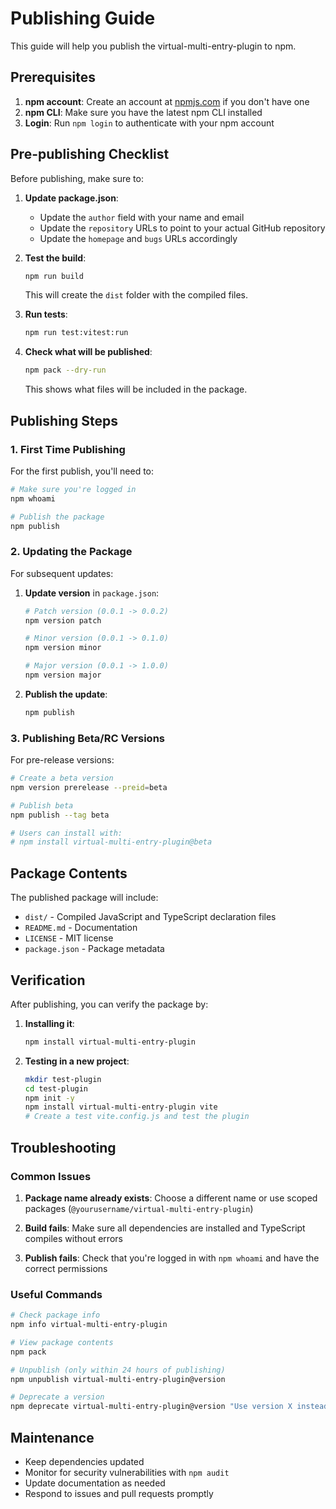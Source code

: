 # Publishing Guide

This guide will help you publish the virtual-multi-entry-plugin to npm.

## Prerequisites

1. **npm account**: Create an account at [npmjs.com](https://www.npmjs.com) if you don't have one
2. **npm CLI**: Make sure you have the latest npm CLI installed
3. **Login**: Run `npm login` to authenticate with your npm account

## Pre-publishing Checklist

Before publishing, make sure to:

1. **Update package.json**:
   - Update the `author` field with your name and email
   - Update the `repository` URLs to point to your actual GitHub repository
   - Update the `homepage` and `bugs` URLs accordingly

2. **Test the build**:
   ```bash
   npm run build
   ```
   This will create the `dist` folder with the compiled files.

3. **Run tests**:
   ```bash
   npm run test:vitest:run
   ```

4. **Check what will be published**:
   ```bash
   npm pack --dry-run
   ```
   This shows what files will be included in the package.

## Publishing Steps

### 1. First Time Publishing

For the first publish, you'll need to:

```bash
# Make sure you're logged in
npm whoami

# Publish the package
npm publish
```

### 2. Updating the Package

For subsequent updates:

1. **Update version** in `package.json`:
   ```bash
   # Patch version (0.0.1 -> 0.0.2)
   npm version patch
   
   # Minor version (0.0.1 -> 0.1.0)
   npm version minor
   
   # Major version (0.0.1 -> 1.0.0)
   npm version major
   ```

2. **Publish the update**:
   ```bash
   npm publish
   ```

### 3. Publishing Beta/RC Versions

For pre-release versions:

```bash
# Create a beta version
npm version prerelease --preid=beta

# Publish beta
npm publish --tag beta

# Users can install with:
# npm install virtual-multi-entry-plugin@beta
```

## Package Contents

The published package will include:

- `dist/` - Compiled JavaScript and TypeScript declaration files
- `README.md` - Documentation
- `LICENSE` - MIT license
- `package.json` - Package metadata

## Verification

After publishing, you can verify the package by:

1. **Installing it**:
   ```bash
   npm install virtual-multi-entry-plugin
   ```

2. **Testing in a new project**:
   ```bash
   mkdir test-plugin
   cd test-plugin
   npm init -y
   npm install virtual-multi-entry-plugin vite
   # Create a test vite.config.js and test the plugin
   ```

## Troubleshooting

### Common Issues

1. **Package name already exists**: Choose a different name or use scoped packages (`@yourusername/virtual-multi-entry-plugin`)

2. **Build fails**: Make sure all dependencies are installed and TypeScript compiles without errors

3. **Publish fails**: Check that you're logged in with `npm whoami` and have the correct permissions

### Useful Commands

```bash
# Check package info
npm info virtual-multi-entry-plugin

# View package contents
npm pack

# Unpublish (only within 24 hours of publishing)
npm unpublish virtual-multi-entry-plugin@version

# Deprecate a version
npm deprecate virtual-multi-entry-plugin@version "Use version X instead"
```

## Maintenance

- Keep dependencies updated
- Monitor for security vulnerabilities with `npm audit`
- Update documentation as needed
- Respond to issues and pull requests promptly
